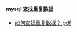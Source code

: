#### mysql 查找重复数据

- [如何查找重复数据？.pdf](..%2Fstatic%2F%E5%A6%82%E4%BD%95%E6%9F%A5%E6%89%BE%E9%87%8D%E5%A4%8D%E6%95%B0%E6%8D%AE%EF%BC%9F.pdf)